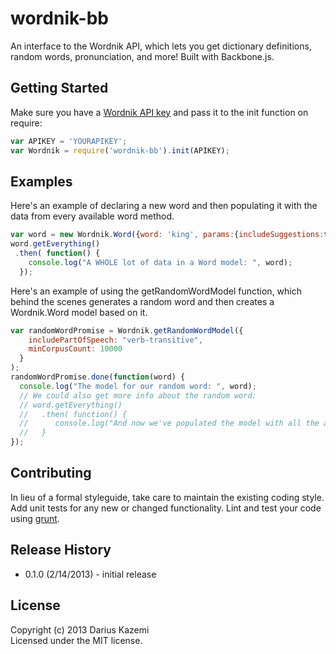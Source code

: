 # wordnik-bb

An interface to the Wordnik API, which lets you get dictionary definitions, random words, pronunciation, and more! Built with Backbone.js.

## Getting Started

Make sure you have a [Wordnik API key](http://developer.wordnik.com/) and pass it to the init function on require:

```javascript
var APIKEY = 'YOURAPIKEY';
var Wordnik = require('wordnik-bb').init(APIKEY);
```

## Examples
Here's an example of declaring a new word and then populating it with the data from every available word method.
```javascript
var word = new Wordnik.Word({word: 'king', params:{includeSuggestions:true}});
word.getEverything()
 .then( function() {
    console.log("A WHOLE lot of data in a Word model: ", word);
  });
```

Here's an example of using the getRandomWordModel function, which behind the scenes generates a random word and then creates a Wordnik.Word model based on it.
```javascript
var randomWordPromise = Wordnik.getRandomWordModel({
    includePartOfSpeech: "verb-transitive",
    minCorpusCount: 10000
  }
);
randomWordPromise.done(function(word) {
  console.log("The model for our random word: ", word);
  // We could also get more info about the random word:
  // word.getEverything()
  //   .then( function() {
  //      console.log("And now we've populated the model with all the available data: ", word);
  //   }
});
```

## Contributing
In lieu of a formal styleguide, take care to maintain the existing coding style. Add unit tests for any new or changed functionality. Lint and test your code using [grunt](https://github.com/gruntjs/grunt).

## Release History
 * 0.1.0 (2/14/2013) - initial release

## License
Copyright (c) 2013 Darius Kazemi  
Licensed under the MIT license.
